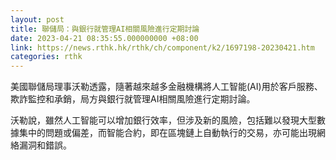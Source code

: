 ```yaml
---
layout: post
title: 聯儲局：與銀行就管理AI相關風險進行定期討論
date: 2023-04-21 08:35:55.000000000 +08:00
link: https://news.rthk.hk/rthk/ch/component/k2/1697198-20230421.htm
categories: rthk
---
```


美國聯儲局理事沃勒透露，隨著越來越多金融機構將人工智能(AI)用於客戶服務、欺詐監控和承銷，局方與銀行就管理AI相關風險進行定期討論。

沃勒說，雖然人工智能可以增加銀行效率，但涉及新的風險，包括難以發現大型數據集中的問題或偏差，而智能合約，即在區塊鏈上自動執行的交易，亦可能出現網絡漏洞和錯誤。
